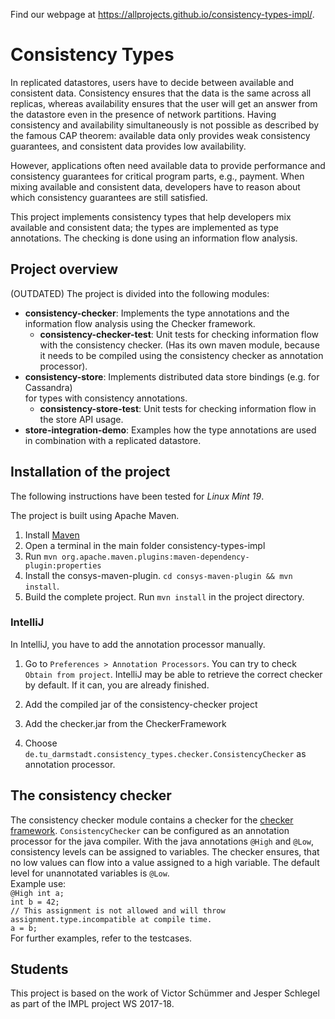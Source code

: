 Find our webpage at https://allprojects.github.io/consistency-types-impl/.

# Consistency Types

In replicated datastores, users have to decide between available and consistent data.
Consistency ensures that the data is the same across all replicas, whereas availability
ensures that the user will get an answer from the datastore even in the presence of
network partitions. Having consistency and availability simultaneously is not possible
as described by the famous CAP theorem: available data only provides weak consistency guarantees, and
consistent data provides low availability.

However, applications often need available data to provide performance and consistency guarantees
for critical program parts, e.g., payment. When mixing available and consistent data, developers
have to reason about which consistency guarantees are still satisfied.  

This project implements consistency types that help developers mix available and consistent data;
the types are implemented as type annotations.
The checking is done using an information flow analysis.


## Project overview

(OUTDATED) The project is divided into the following modules:

* **consistency-checker**: Implements the type annotations and the information flow analysis using the
Checker framework.
    * **consistency-checker-test**: Unit tests for checking information flow with the
     consistency checker. (Has its own maven module, because
    it needs to be compiled using the consistency checker as annotation processor).
* **consistency-store**: Implements distributed data store bindings (e.g. for Cassandra)     
    for types with consistency annotations.
    * **consistency-store-test**: Unit tests for checking information flow in the
    store API usage.
* **store-integration-demo**: Examples how the type annotations are used in combination with
a replicated datastore.


## Installation of the project

The following instructions have been tested for *Linux Mint 19*.

 The project is built using Apache Maven.

1. Install [Maven](https://maven.apache.org)
2. Open a terminal in the main folder consistency-types-impl
3. Run `mvn org.apache.maven.plugins:maven-dependency-plugin:properties`
4. Install the consys-maven-plugin. `cd consys-maven-plugin && mvn install`.
4. Build the complete project. Run `mvn install` in the project directory.


### IntelliJ

In IntelliJ, you have to add the annotation processor manually.

1. Go to `Preferences > Annotation Processors`. You can try to check `Obtain from project`.
IntelliJ may be able to retrieve the correct checker by default. If it can, you are already finished.

2. Add the compiled jar of the consistency-checker project

3. Add the checker.jar from the CheckerFramework

4. Choose `de.tu_darmstadt.consistency_types.checker.ConsistencyChecker` as annotation processor.  


## The consistency checker
The consistency checker module contains a checker for the [checker framework](https://checkerframework.org/). `ConsistencyChecker` can be configured as an annotation processor for the java compiler. With the java annotations `@High` and `@Low`, consistency levels can be assigned to variables. The checker ensures, that no low values can flow into a value assigned to a high variable. The default level for unannotated variables is `@Low`.  
Example use:  
`@High int a;`  
`int b = 42;`  
`// This assignment is not allowed and will throw assignment.type.incompatible at compile time.`  
`a = b;`  
For further examples, refer to the testcases.


## Students

This project is based on the work of Victor Schümmer and Jesper Schlegel as part of the IMPL project WS 2017-18.
